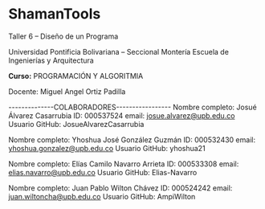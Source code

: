# ShamanTools
Taller 6 – Diseño de un Programa


Universidad Pontificia Bolivariana – Seccional Montería 
Escuela de Ingenierías y Arquitectura 

**Curso:** PROGRAMACIÓN Y ALGORITMIA

Docente: Miguel Angel Ortiz Padilla

--------------COLABORADORES-----------------
Nombre completo: Josué Álvarez Casarrubia 
ID: 000537524
email: josue.alvarez@upb.edu.co 
Usuario GitHub: JosueAlvarezCasarrubia

Nombre completo: Yhoshua José González Guzmán 
ID: 000532430
email: yhoshua.gonzalez@upb.edu.co 
Usuario GitHub: yhoshua21

Nombre completo: Elías Camilo Navarro Arrieta 
ID: 000533308
email: elias.navarro@upb.edu.co 
Usuario GitHub: Elias-Navarro

Nombre completo: Juan Pablo Wilton Chávez 
ID: 000524242
email: juan.wiltoncha@upb.edu.co 
Usuario GitHub: AmpiWilton

